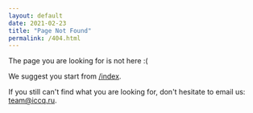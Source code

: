 ```yaml
---
layout: default
date: 2021-02-23
title: "Page Not Found"
permalink: /404.html
---
```


The page you are looking for is not here :(

We suggest you start from [/index](/index.html).

If you still can't find what you are looking for,
don't hesitate to email us: [team@iccq.ru](mailto:team@iccq.ru).